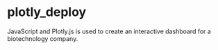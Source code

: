 # plotly_deploy
JavaScript and Plotly.js is used to create an interactive dashboard for a biotechnology company.
